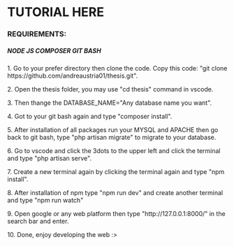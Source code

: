 <h1>TUTORIAL HERE</h1>

<h3>
    REQUIREMENTS:
    <h5>
        NODE JS
        COMPOSER
        GIT BASH
    </h5>
</h3>

<p>
    1. Go to your prefer directory then clone the code.
    Copy this code: "git clone https://github.com/andreaustria01/thesis.git".
</p>

<p>
    2. Open the thesis folder, you may use "cd thesis" command in vscode.
</p>

<p>
    3. Then thange the DATABASE_NAME="Any database name you want".
</p>

<p>
    4. Got to your git bash again and type "composer install".
</p>

<p>
    5. After installation of all packages run your MYSQL and APACHE then go back to git bash, type "php artisan migrate" to migrate to your database.
</p>

<p>
    6. Go to vscode and click the 3dots to the upper left and click the terminal and type "php artisan serve".
</p>

<p>
    7. Create a new terminal again by clicking the terminal again and type "npm install".
</p>

<p>
    8. After installation of npm type "npm run dev" and create another terminal and type "npm run watch"
</p>

<p>
    9. Open google or any web platform then type "http://127.0.0.1:8000/" in the search bar and enter.
</p>

<p>
    10. Done, enjoy developing the web :>
</p>
